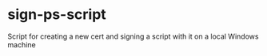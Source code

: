 # sign-ps-script
Script for creating a new cert and signing a script with it on a local Windows machine
